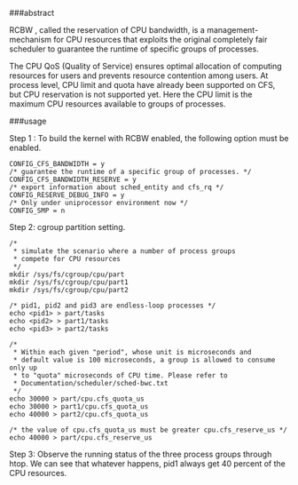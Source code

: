 ###abstract
 
RCBW , called the reservation of CPU bandwidth,  is  a management-mechanism for CPU resources  that exploits the original completely fair scheduler to guarantee the runtime of specific groups of processes.
 
The CPU QoS (Quality of Service) ensures optimal allocation of  computing resources for users and prevents resource contention among users. At process level, CPU limit and quota have already been supported on CFS, but CPU reservation is not supported yet. Here the CPU limit is the maximum CPU resources  available to groups of processes. 
 
###usage

Step 1 : To build the kernel with RCBW enabled, the following option must be enabled.
~~~
CONFIG_CFS_BANDWIDTH = y
/* guarantee the runtime of a specific group of processes. */
CONFIG_CFS_BANDWIDTH_RESERVE = y
/* export information about sched_entity and cfs_rq */
CONFIG_RESERVE_DEBUG_INFO = y 
/* Only under uniprocessor environment now */
CONFIG_SMP = n
~~~

Step 2: cgroup 	partition setting.

~~~
/* 
 * simulate the scenario where a number of process groups 
 * compete for CPU resources 
 */
mkdir /sys/fs/cgroup/cpu/part
mkdir /sys/fs/cgroup/cpu/part1
mkdir /sys/fs/cgroup/cpu/part2

/* pid1, pid2 and pid3 are endless-loop processes */
echo <pid1> > part/tasks
echo <pid2> > part1/tasks
echo <pid3> > part2/tasks

/*  
 * Within each given "period", whose unit is microseconds and 
 * default value is 100 microseconds, a group is allowed to consume only up
 * to "quota" microseconds of CPU time. Please refer to 
 * Documentation/scheduler/sched-bwc.txt
 */ 
echo 30000 > part/cpu.cfs_quota_us
echo 30000 > part1/cpu.cfs_quota_us
echo 40000 > part2/cpu.cfs_quota_us

/* the value of cpu.cfs_quota_us must be greater cpu.cfs_reserve_us */
echo 40000 > part/cpu.cfs_reserve_us
~~~

Step 3: Observe the running status of the three process groups through htop. We can see that whatever happens, pid1 always get 40 percent of the CPU resources.

